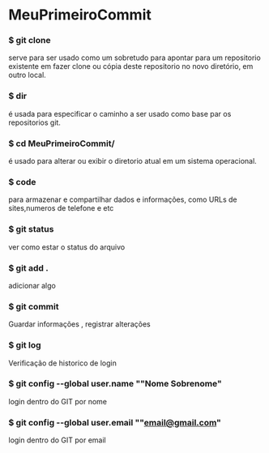# MeuPrimeiroCommit
### **$ git clone**
serve para ser usado como um sobretudo para apontar para um repositorio existente em fazer clone ou cópia deste repositorio no novo diretório, em outro local.
### **$ dir** 
é usada para especificar o caminho a ser usado como base par os repositorios git.
### **$ cd MeuPrimeiroCommit/** 
é usado para alterar ou exibir o diretorio atual em um sistema operacional.
### **$ code** 
para armazenar e compartilhar dados e informações, como URLs de sites,numeros de telefone e etc
### **$ git status** 
ver como estar o status do arquivo
### **$ git add .**	
adicionar algo
### **$ git commit** 
Guardar informações , registrar alterações
### **$ git log**
Verificação de historico de login 
### **$ git config --global user.name ""Nome Sobrenome"**
login dentro do GIT por nome
### **$ git config --global user.email ""email@gmail.com"**
login dentro do GIT por email